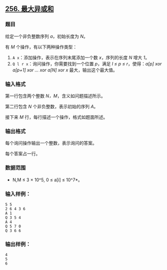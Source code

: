## [256. 最大异或和](https://www.acwing.com/problem/content/258/)

### 题目

给定一个非负整数序列 *a*，初始长度为 *N*。

有 *M* 个操作，有以下两种操作类型：

1. `A x`：添加操作，表示在序列末尾添加一个数 *x*，序列的长度 *N* 增大 *1*。
2. `Q l r x`：询问操作，你需要找到一个位置 *p*，满足 *l ≤ p ≤ r*，使得：*a[p] xor a[p+1] xor … xor a[N] xor x* 最大，输出这个最大值。

### 输入格式

第一行包含两个整数 *N，M*，含义如问题描述所示。

第二行包含 *N* 个非负整数，表示初始的序列 *A*。

接下来 *M* 行，每行描述一个操作，格式如题面所述。

### 输出格式

每个询问操作输出一个整数，表示询问的答案。

每个答案占一行。

### 数据范围

* N,M ≤ 3 × 10^5, 0 ≤ a[i] ≤ 10^7*。

### 输入样例：

```
5 5
2 6 4 3 6
A 1
Q 3 5 4
A 4
Q 5 7 0
Q 3 6 6
```

### 输出样例：

```
4
5
6
```
